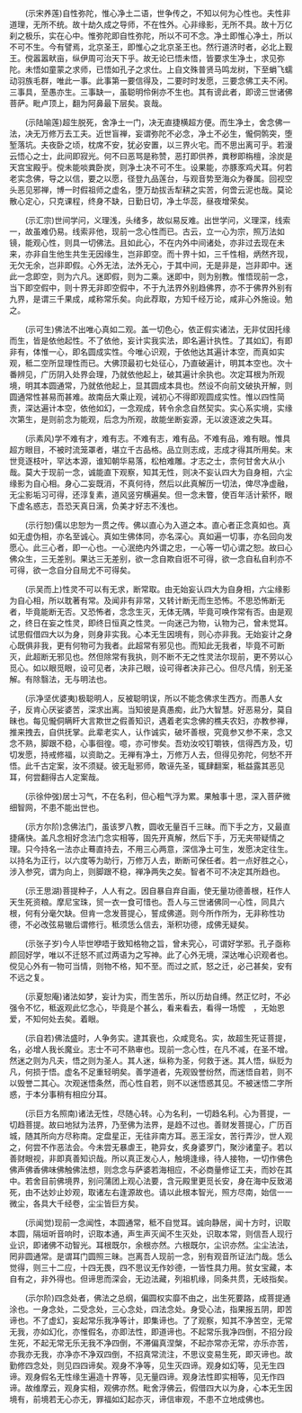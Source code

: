 <!-- { "loadSidebar": true } -->
　　(示宋养莲)自性弥陀，惟心净土二语，世争传之，不知以何为心性也。夫性非道理，无所不统。故十劫久成之导师，不在性外。心非缘影，无所不具。故十万亿刹之极乐，实在心中。惟弥陀即自性弥陀，所以不可不念。净土即惟心净土，所以不可不生。今有譬焉，北京圣王，即惟心之北京圣王也。然行道济时者，必北上觐王。傥嚣嚣畎亩，纵伊周可治天下乎。故无论已悟未悟，皆要求生净土，求见弥陀。未悟如童蒙之求师，已悟如孔子之求仕。上自文殊普贤马鸣龙树，下至蜎飞蠕动羽族毛群，唯此一事。此事第一要信得及，二要时时发愿，三要念佛工夫不闲。三事具，至愚亦生。三事缺一，虽聪明伶俐亦不生也。其有谤此者，即谤三世诸佛菩萨。毗卢顶上，翻为阿鼻最下层矣。哀哉。

　　(示陆喻莲)超生脱死，舍净土一门，决无直捷横超方便。而生净土，舍念佛一法，决无万修万去工夫。近世盲禅，妄谓弥陀不必念，净土不必生，儱侗鹘突，堕堑落坑。夫夜卧之顷，枕席不安，犹必安置，以三界火宅。而不思出离可乎。若漫云悟心之士，此间即寂光。何不曰恶骂是称赞，恶打即供养，粪秽即栴檀，涂炭是天宫宝殿乎。傥未能啖粪卧炭，则净土决不可不生。设果能，亦豚豕鸡犬耳。何若老实念佛，导之以信，要之以愿，径登九品莲台，与观音势至海众为眷属。回视空头恶见邪禅，博一时假祖师之虚名，堕万劫拔舌犁耕之实苦，何啻云泥也哉。莫论散心定心，只克课程，终身不缺，日勤日切，净土华蕊，昼夜增荣矣。

　　(示汇宗)世间学问，义理浅，头绪多，故似易反难。出世学问，义理深，线索一，故虽难仍易。线索非他，现前一念心性而已。古云，立一心为宗，照万法如镜，能观心性，则具一切佛法。且如此心，不在内外中间诸处，亦非过去现在未来，亦非自生他生共生无因缘生，岂非即空。而十界十如，三千性相，炳然齐现，无欠无余，岂非即假。心外无法，法外无心，于其中间，无是非是，岂非即中。迷此一念即空，则为六凡。迷即假，则为二乘。迷即中，则为别教。惟悟现前一念，当下即空假中，则十界无非即空假中，不于九法界外别趋佛界，亦不于佛界外别有九界，是谓三千果成，咸称常乐矣。向此荐取，方知千经万论，咸非心外施设。勉之。

　　(示可生)佛法不出唯心真如二观。盖一切色心，依正假实诸法，无非仗因托缘而生，皆是依他起性。不了依他，妄计实我实法，即名遍计执性。了其如幻，有即非有，体惟一心，即名圆成实性。今唯心识观，于依他达其遍计本空，而真如实观，秪二空所显理性而已。大佛顶最初七处征心，乃直破遍计，明其本空也。次十番辨见，广历阴入处界会理，乃就依他起上，破其遍计余执也。次定耳根为所观境，明其本圆通常，乃就依他起上，显其圆成本具也。然设不向前文破执开解，则圆通常性甚易而甚难。故南岳大乘止观，诫初心不得即观圆成实性。惟以四性简责，深达遍计本空，依他如幻，一念观成，转令余念自然契实。实心系实境，实缘次第生，是则前念为能观，后念为所观，故能坐断妄源，无以波逐波之失耳。

　　(示素风)学不难有才，难有志。不难有志，难有品。不难有品，难有眼。惟具超方眼目，不被时流笼罩者，堪立千古品格。品立则志成，志成才得其所用矣。末世竞逐枝叶，罕达本源，谁知朝华易落，松柏难雕。才志之士，柰何甘舍大从小哉。莫大于现前一念，诚能直下观察，知其无性，则决不妄认四大为自身相，六尘缘影为自心相。身心二妄既消，不真何待，然后以此真解历一切法，俾尽净虚融，无尘影垢习可得，还淳复素，道风竖穷横遍矣。但一念未瞥，使百年活计萦怀，眼下虚名惑志，吾恐天真日漓，负美才好志不浅也。

　　(示行恕)儒以忠恕为一贯之传。佛以直心为入道之本。直心者正念真如也。真如无虚伪相，亦名至诚心。真如生佛体同，亦名深心。真如遍一切事，亦名回向发愿心。此三心者，即一心也。一心泯绝内外谓之忠，一心等一切心谓之恕。故曰心佛众生，三无差别。果达三无差别，欲一念自欺自诳不可得，欲一念自私自利亦不可得，欲一念自分自局尤不可得矣。

　　(示吴而上)性灵不可以有无求，断常取。由无始妄认四大为自身相，六尘缘影为自心相，所以耽著有常。及闻非有非常，又转计断无而生恐怖。不思恐怖断无者，毕竟能断无否。又恐怖者，念念生灭，无体无隅，毕竟可唤作常有否。由是观之，终日在妄之性灵，即终日恒真之性灵。一向迷己为物，认物为己，曾未觉耳。试思假借四大以为身，则身非实我。心本无生因境有，则心亦非我。无始妄计之身心既俱非我，更有何物可为我者。此超常有邪见也。而知此无我者，毕竟不可断灭，此超断无邪见也。然但除常有我执，则不断不无之性灵法尔现前，更不劳以心觅心。如以眼觅眼，设可见者，决非己眼，设可得者决非己心。但尽凡情，别无圣解。有除翳法，无与明法也。

　　(示净坚优婆夷)极聪明人，反被聪明误，所以不能念佛求生西方。而愚人女子，反肯心厌娑婆苦，深求出离。当知彼是真愚痴，此乃大智慧。好恶易分，莫自昧也。每见儱侗瞒盰大言欺世之假善知识，遇着老实念佛的樵夫农妇，亦教参禅，推来拽去，自供抚掌。此辈老实人，认作诚实，破坏善根，究竟参又参不来，念又念不熟，脚跟不稳，心事徊徨。噫，亦可惨矣。吾劝汝咬钉嚼铁，信得西方及，切切发愿，持戒修福，以资助之。无禅有净土，万修万人去，但得见弥陀，何愁不开悟。此千古定案，汝不须疑。彼无耻邪师，敢诬先圣，辄肆翻案，秪益露其恶见耳，何尝翻得古人定案哉。

　　(示徐仲弢)居士习气，不在名利，但心粗气浮为累。果触事十思，深入菩萨微细智网，不患不能出世也。

　　(示方尔阶)念佛法门，虽该罗八教，圆收无量百千三昧。而下手之方，又最直捷痛快。盖凡念相好念法门念实相等，固先开真解，然后下手，万无夹带疑情之理。只今持名一法亦止蓦直持去，不用三心两意，深信净土可生，发愿决定往生。以持名为正行，以六度等为助行，万修万人去，断断可保任者。若一点好胜之心，涉入参究，谓为向上，则脚跟不稳，禅净两失之矣。智者不可不决定其所趋也。

　　(示王思湖)菩提种子，人人有之。因自暴自弃自画，使无量功德善根，枉作人天生死资粮。摩尼宝珠，贸一衣一食可惜也。吾人与三世诸佛同一心性，同具六根，何有分毫欠缺。但肯一念发菩提心，誓成佛道。则今所作所为，无非称性功德，不必改弦易辙后谓修行。秪须恁么信去，渐积功德，成佛无疑矣。

　　(示张子岁)今人毕世咿唔于致知格物之旨，曾未究心，可谓好学邪。孔子亟称颜回好学，唯以不迁怒不贰过两语为之写神。此了心外无境，深达唯心识观者也。傥见心外有一物可当情，则物不格，知不至。而过之贰，怒之迁，必己甚矣，安有不远之复。

　　(示夏恕庵)诸法如梦，妄计为实，而生苦乐，所以历劫自缚。然正忆时，不必强令不忆，秪返观此忆念心，毕竟是个甚么，看来看去，看得一场懡　，无始恩爱，不知何处去矣。着眼。

　　(示自若)佛法盛时，人争务实。逮其衰也，众咸竞名。实，故超生死证菩提，名，必增人我长魔业。志士不可不熟审也。现前一念心性，在凡不减，在圣不增。然迷之则为凡夫，悟之则为圣人。其人迷，纵称为圣，何救于迷。其人悟，纵贬为凡，何损于悟。虚名不足重轻明矣。善学道者，先观毁誉纷然，而迷悟自若，则不以毁誉二其心。次观迷悟条然，而心性自若，则不以迷悟惑其见。不被迷悟二字所惑，于本分事稍有相应分耳。

　　(示巨方名照南)诸法无性，尽随心转。心为名利，一切趋名利。心为菩提，一切趋菩提。故曰地狱为法界，乃至佛为法界，是趋不过也。善财发菩提心，广历百城，随其所向方尽称南。定盘星正，无往非南方耳。恶王淫女，苦行弄沙，世人观之，何尝不作恶法会。今未尝无暴虐王，艳异女，炙身婆罗门，聚沙诸童子。若以善财眼视，非即真善知识哉。所以真正发心人，触境逢缘，待人接物，一切作佛色佛声佛香佛味佛触佛法想，则念念与萨婆若海相应，不必商量修证工夫，而妙在其中。若舍目前佛境界，别问蒲团上观心法要，含元殿里更觅长安，身在海中反致渴死，由不达妙止妙观，取诸左右逢源故也。请以此根本智光，照方尽南，始信一一微尘，各具大千经卷，尘尘皆巨方矣。

　　(示闻觉)现前一念闻性，本圆通常，秪不自觉耳。诚向静居，闻十方时，识取本圆，隔垣听音响时，识取本通，声生声灭闻不生灭处，识取本常，则信吾人现行业识，即诸佛不动智光。耳根既尔，余根亦然。六根既尔，尘识亦然。尘尘法法，罔非圆通常。是谓耳门圆照三昧。岂离吾人现前一念，别有观音所证法门哉。恁么觉得，则三十二应，十四无畏，四不思议无作妙德，一皆性具力用。贫女宝藏，本自有之，非外得也。但谛思而深会，无边法藏，列祖机缘，同条共贯，无岐指矣。

　　(示尔阶)四念处者，佛法之总纲，偏圆权实靡不由之，出生死要路，成菩提通涂也。一身念处，二受念处，三心念处，四法念处。身受心法，指果报五阴，即苦谛也。不了虚幻，妄起常乐我净等计，即集谛也。了了观察，知其不净苦空，无常无我，亦如幻化，亦惟假名，亦即法性，即道谛也。不起常乐我净四倒，不招分段生死，不起无常无乐无我不净四倒，不滞偏真涅槃，不起亦常亦无常，亦乐亦苦，亦我亦无我，亦净亦不净双四倒，不招真常流注，不思议变易生死，即灭谛也。故勤修四念处，则见四四谛矣。观身不净等，见生灭四谛。观身如幻等，见无生四谛。观身假名无性缘生遍造十界等，见无量四谛。观身法性即实相等，见无作四谛。故维摩云，观身实相，观佛亦然。毗舍浮佛云，假借四大以为身，心本无生因境有，前境若无心亦无，罪福如幻起亦灭，谛信审观，不患不立地成佛也。

